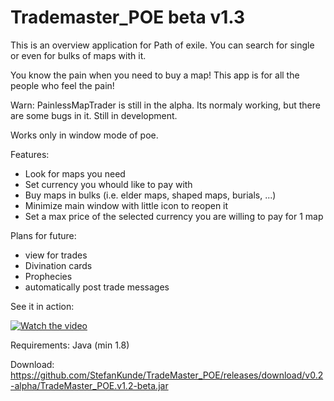 # Trademaster_POE beta v1.3
This is an overview application for Path of exile.
You can search for single or even for bulks of maps with it.

You know the pain when you need to buy a map!
This app is for all the people who feel the pain!

Warn:
PainlessMapTrader is still in the alpha. Its normaly working, but there are some bugs in it. 
Still in development.

Works only in window mode of poe.

Features:
+ Look for maps you need
+ Set currency you whould like to pay with
+ Buy maps in bulks (i.e. elder maps, shaped maps, burials, ...)
+ Minimize main window with little icon to reopen it
+ Set a max price of the selected currency you are willing to pay for 1 map

Plans for future:
- view for trades
- Divination cards
- Prophecies
- automatically post trade messages



See it in action:


[![Watch the video](https://i.imgur.com/UicY83R.jpg)](https://www.youtube.com/watch?v=V_wN7mJptdA)





Requirements:
Java (min 1.8)




Download:
https://github.com/StefanKunde/TradeMaster_POE/releases/download/v0.2-alpha/TradeMaster_POE.v1.2-beta.jar
